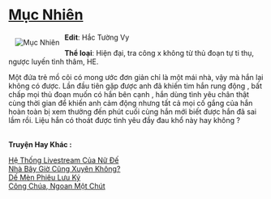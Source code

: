<a href="https://utruyen.com/muc-nhien/6121/" title="Mục Nhiên"><h1>Mục Nhiên</h1></a><div style="display:table"><img align="right" style="float: left; padding: 10px;" src="https://utruyen.com/images/story/200x260/muc-nhien.jpg" alt="Mục Nhiên"><b>Edit</b>: Hắc Tường Vy<p></p><b>Thể loại</b>: Hiện đại, tra công x không từ thủ đoạn tự ti thụ, ngược luyến tình thâm, HE.<p></p><p></p>Một đứa trẻ mồ côi có mong ước đơn giản chỉ là một mái nhà, vậy mà hắn lại không có được. Lần đầu tiên gặp được anh đã khiến tim hắn rung động , bất chấp mọi thủ đoạn muốn có hắn bên cạnh , hắn dùng tình yêu chân thật cùng thời gian để khiến anh cảm động nhưng tất cả mọi cố gắng của hắn hoàn toàn bị xem thưởng đến phút cuối cùng hắn mới biết được hắn đã sai lầm rồi. Liệu hắn có thoát được tình yêu đầy đau khổ này hay không ?</div><p><br><b>Truyện Hay Khác :</b></p><a href="https://utruyen.com/he-thong-livestream-cua-nu-de/16902/" alt="Hệ Thống Livestream Của Nữ Đế">Hệ Thống Livestream Của Nữ Đế</a><br/><a href="https://www.flickr.com/photos/184340401@N07/48818524428/" alt="Nhà Bây Giờ Cũng Xuyên Không?">Nhà Bây Giờ Cũng Xuyên Không?</a><br/><a href="https://github.com/quanluxury/truyenhot/tree/master/truyenhay/3399/" alt="Dế Mèn Phiêu Lưu Ký">Dế Mèn Phiêu Lưu Ký</a><br/><a href="https://www.flickr.com/photos/184340401@N07/48814412493/" alt="Công Chúa, Ngoan Một Chút">Công Chúa, Ngoan Một Chút</a><br/>